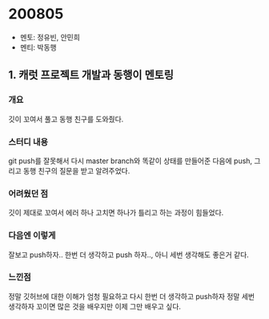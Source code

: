 # 200805

- 멘토: 정유빈, 안민희
- 멘티: 박동행

## 1. 캐럿 프로젝트 개발과 동행이 멘토링

### 개요
깃이 꼬여서 풀고 동행 친구를 도와줬다.
### 스터디 내용
git push를 잘못해서 다시 master branch와 똑같이 상태를 만들어준 다음에 push, 그리고 동행 친구의 질문을 받고 알려주었다.
### 어려웠던 점
깃이 제대로 꼬여서 에러 하나 고치면 하나가 틀리고 하는 과정이 힘들었다. 
### 다음엔 이렇게
잘보고 push하자.. 한번 더 생각하고 push 하자.., 아니 세번 생각해도 좋은거 같다.
### 느낀점
정말 깃허브에 대한 이해가 엄청 필요하고 다시 한번 더 생각하고 push하자 정말 세번 생각하자 꼬이면 많은 것을 배우지만 이제 그만 배우고 싶다.